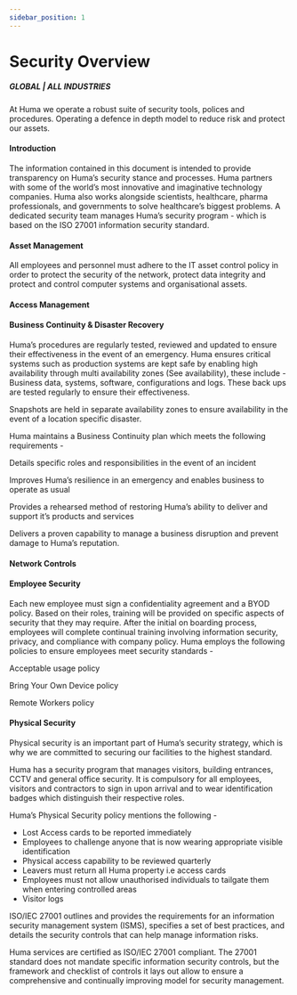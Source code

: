 ```yaml
---
sidebar_position: 1
---
```


# Security Overview
##### GLOBAL | ALL INDUSTRIES

At Huma we operate a robust suite of security tools, polices and procedures. Operating a defence in depth model to reduce risk and protect our assets.

#### Introduction

The information contained in this document is intended to provide transparency on Huma’s security stance and processes. Huma partners with some of the world’s most innovative and imaginative technology companies. Huma also works alongside scientists, healthcare, pharma professionals, and governments to solve  healthcare’s biggest problems. A dedicated security team manages Huma’s security program - which is based on the ISO 27001 information security standard.

#### Asset Management

All employees and personnel must adhere to the IT asset control policy in order to protect the security of the network, protect data integrity and protect and control computer systems and organisational assets.

#### Access Management

#### Business Continuity & Disaster Recovery

Huma’s procedures are regularly tested, reviewed and updated to ensure their effectiveness in the event of an emergency. Huma ensures critical systems such as production systems are kept safe by enabling high availability through multi availability zones (See availability), these include - Business data, systems, software, configurations and logs. These back ups are tested regularly to ensure their effectiveness.

Snapshots are held in separate availability zones to ensure availability in the event of a location specific disaster. 

Huma maintains a Business Continuity plan which meets the following requirements - 

Details specific roles and responsibilities in the event of an incident

Improves Huma’s resilience in an emergency and enables business to operate as usual

Provides a rehearsed method of restoring Huma’s ability to deliver and support it’s products and services

Delivers a proven capability to manage a business disruption and prevent damage to Huma’s reputation. 

#### Network Controls

#### Employee Security

Each new employee must sign a confidentiality agreement and a BYOD policy. Based on their roles, training will be provided on specific aspects of security that they may require. After the initial on boarding process, employees will complete continual training involving information security, privacy, and compliance with company policy. Huma employs the following policies to ensure employees meet security standards - 

Acceptable usage policy

Bring Your Own Device policy

Remote Workers policy

#### Physical Security 

Physical security is an important part of Huma’s security strategy, which is why we are committed to securing our facilities to the highest standard.

Huma has a security program that manages visitors, building entrances, CCTV and general office security. It is compulsory for all employees, visitors and contractors to sign in upon arrival and to wear identification badges which distinguish their respective roles.  

Huma’s Physical Security policy mentions the following - 
- Lost Access cards to be reported immediately
- Employees to challenge anyone that is now wearing appropriate visible identification
- Physical access capability to be reviewed quarterly
- Leavers must return all Huma property i.e access cards
- Employees must not allow unauthorised individuals to tailgate them when entering controlled areas  
- Visitor logs 

ISO/IEC 27001 outlines and provides the requirements for an information security management system (ISMS), specifies a set of best practices, and details the security controls that can help manage information risks.

Huma services are certified as ISO/IEC 27001 compliant. The 27001 standard does not mandate specific information security controls, but the framework and checklist of controls it lays out allow to ensure a comprehensive and continually improving model for security management.
